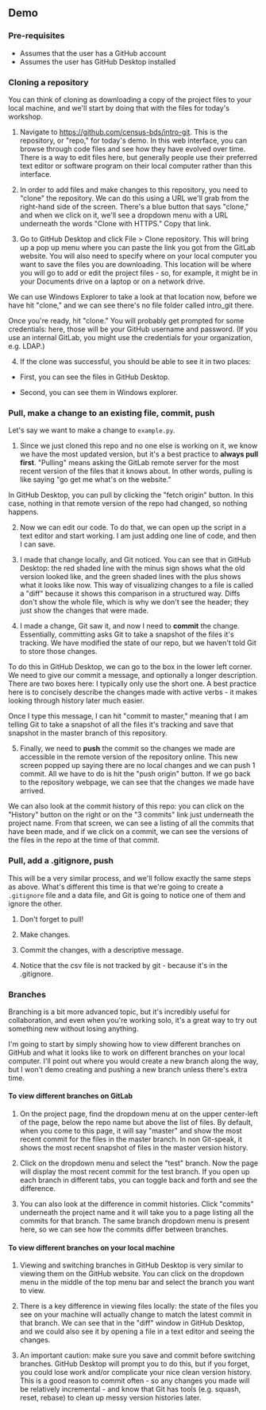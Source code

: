 ## Demo

### Pre-requisites

- Assumes that the user has a GitHub account
- Assumes the user has GitHub Desktop installed 

### Cloning a repository

You can think of cloning as downloading a copy of the project files to your local machine, and we'll start by doing that with the files for today's workshop.

1. Navigate to https://github.com/census-bds/intro-git. This is the repository, or "repo," for today's demo. In this web interface, you can browse through code files and see how they have evolved over time. There is a way to edit files here, but generally people use their preferred text editor or software program on their local computer rather than this interface.

2. In order to add files and make changes to this repository, you need to "clone" the repository. We can do this using a URL we'll grab from the right-hand side of the screen. There's a blue button that says "clone," and when we click on it, we'll see a dropdown menu with a URL underneath the words "Clone with HTTPS." Copy that link.

3. Go to GitHub Desktop and click File > Clone repository. This will bring up a pop up menu where you can paste the link you got from the GitLab website. You will also need to specify where on your local computer you want to save the files you are downloading. This location will be where you will go to add or edit the project files - so, for example, it might be in your Documents drive on a laptop or on a network drive. 

We can use Windows Explorer to take a look at that location now, before we have hit "clone," and we can see there's no file folder called intro_git there.

Once you're ready, hit "clone." You will probably get prompted for some credentials: here, those will be your GitHub username and password. (If you use an internal GitLab, you might use the credentials for your organization, e.g. LDAP.)

4. If the clone was successful, you should be able to see it in two places:

- First, you can see the files in GitHub Desktop. 

- Second, you can see them in Windows explorer.

### Pull, make a change to an existing file, commit, push

Let's say we want to make a change to `example.py`. 

1. Since we just cloned this repo and no one else is working on it, we know we have the most updated version, but it's a best practice to **always pull first**.  "Pulling" means asking the GitLab remote server for the most recent version of the files that it knows about. In other words, pulling is like saying "go get me what's on the website."

In GitHub Desktop, you can pull by clicking the "fetch origin" button.  In this case, nothing in that remote version of the repo had changed, so nothing happens.

2. Now we can edit our code. To do that, we can open up the script in a text editor and start working. I am just adding one line of code, and then I can save.

3. I made that change locally, and Git noticed. You can see that in GitHub Desktop: the red shaded line with the minus sign shows what the old version looked like, and the green shaded lines with the plus shows what it looks like now. This way of visualizing changes to a file is called a "diff" because it shows this comparison in a structured way. Diffs don't show the whole file, which is why we don't see the header; they just show the changes that were made.

4. I made a change, Git saw it, and now I need to **commit** the change. Essentially, committing  asks Git to take a snapshot of the files it's tracking. We have modified the state of our repo, but we haven't told Git to store those changes. 

To do this in GitHub Desktop, we can go to the box in the lower left corner. We need to give our commit a message, and optionally a longer description. There are two boxes here: I typically only use the short one. A best practice here is to concisely describe the changes made with active verbs - it makes looking through history later much easier. 

Once I type this message, I can hit "commit to master," meaning that I am telling Git to take a snapshot of all the files it's tracking and save that snapshot in the master branch of this repository. 

5. Finally, we need to **push** the commit so the changes we made are accessible in the remote version of the repository online. This new screen popped up saying there are no local changes and we can push 1 commit. All we have to do is hit the "push origin" button. If we go back to the repository webpage, we can see that the changes we made have arrived. 

We can also look at the commit history of this repo: you can click on the "History" button on the right or on the "3 commits" link just underneath the project name. From that screen, we can see a listing of all the commits that have been made, and if we click on a commit, we can see the versions of the files in the repo at the time of that commit.

### Pull, add a .gitignore, push

This will be a very similar process, and we'll follow exactly the same steps as above. What's different this time is that we're going to create a `.gitignore` file and a data file, and Git is going to notice one of them and ignore the other.

1. Don't forget to pull!

2. Make changes.

3. Commit the changes, with a descriptive message.

4. Notice that the csv file is not tracked by git - because it's in the .gitignore.


### Branches

Branching is a bit more advanced topic, but it's incredibly useful for collaboration, and even when you're working solo, it's a great way to try out something new without losing anything.

I'm going to start by simply showing how to view different branches on GitHub and what it looks like to work on different branches on your local computer. I'll point out where you would create a new branch along the way, but I won't demo creating and pushing a new branch unless there's extra time.

#### To view different branches on GitLab

1. On the project page, find the dropdown menu at on the upper center-left of the page, below the repo name but above the list of files. By default, when you come to this page, it will say "master" and show the most recent commit for the files in the master branch. In non Git-speak, it shows the most recent snapshot of files in the master version history. 

2. Click on the dropdown menu and select the "test" branch. Now the page will display the most recent commit for the test branch. If you open up each branch in different tabs, you can toggle back and forth and see the difference.

3. You can also look at the difference in commit histories. Click "commits" underneath the project name and it will take you to a page listing all the commits for that branch. The same branch dropdown menu is present here, so we can see how the commits differ between branches.

#### To view different branches on your local machine

1. Viewing and switching branches in GitHub Desktop is very similar to viewing them on the GitHub website. You can click on the dropdown menu in the middle of the top menu bar and select the branch you want to view.

2. There is a key difference in viewing files locally: the state of the files you see on your machine will actually change to match the latest commit in that branch. We can see that in the "diff" window in GitHub Desktop, and we could also see it by opening a file in a text editor and seeing the changes. 

3. An important caution: make sure you save and commit before switching branches. GitHub Desktop will prompt you to do this, but if you forget, you could lose work and/or complicate your nice clean version history. This is a good reason to commit often - so any changes you made will be relatively incremental - and know that Git has tools (e.g. squash, reset, rebase) to clean up messy version histories later. 

